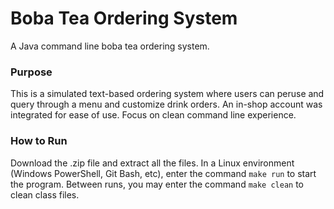 # Boba Tea Ordering System
A Java command line boba tea ordering system.

### Purpose
This is a simulated text-based ordering system where users can peruse and query through a menu and customize drink orders. An in-shop account was integrated for ease of use. Focus on clean command line experience.

### How to Run
Download the .zip file and extract all the files. In a Linux environment (Windows PowerShell, Git Bash, etc), enter the command `make run` to start the program. Between runs, you may enter the command `make clean` to clean class files. 
